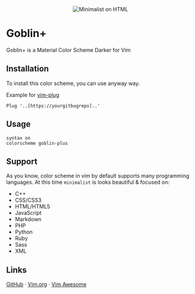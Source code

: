 <p align="center">
    <img src="https://files.dikiaap.id/img/open-source/minimalist_preview.png" alt="Minimalist on HTML">
</p>

# Goblin+
Goblin+ is a Material Color Scheme Darker for Vim

## Installation

To install this color scheme, you can use anyway way.

Example for  [vim-plug](https://github.com/junegunn/vim-plug#installation)

```
Plug '..[https://yourgitbugrepo]..'
```



## Usage

```viml
syntax on
colorscheme goblin-plus
```



## Support

As you know, color scheme in vim by default supports many programming languages.
At this time `minimalist` is looks beautiful & focused on:

* C++
* CSS/CSS3
* HTML/HTML5
* JavaScript
* Markdown
* PHP
* Python
* Ruby
* Sass
* XML



## Links

[GitHub](https://github.com/dikiaap/minimalist) ·
[Vim.org](https://www.vim.org/scripts/script.php?script_id=5490) ·
[Vim Awesome](https://vimawesome.com/plugin/minimalist-vim)